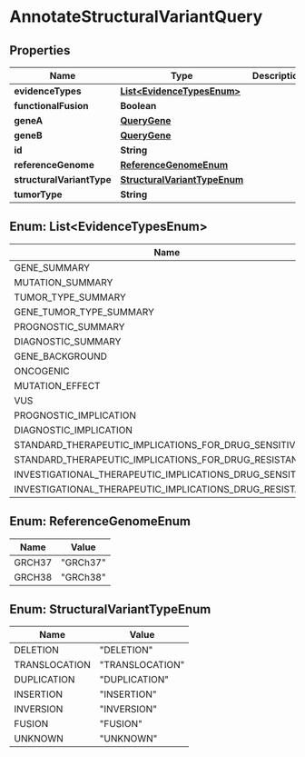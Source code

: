 

# AnnotateStructuralVariantQuery


## Properties

| Name | Type | Description | Notes |
|------------ | ------------- | ------------- | -------------|
|**evidenceTypes** | [**List&lt;EvidenceTypesEnum&gt;**](#List&lt;EvidenceTypesEnum&gt;) |  |  [optional] |
|**functionalFusion** | **Boolean** |  |  [optional] |
|**geneA** | [**QueryGene**](QueryGene.md) |  |  [optional] |
|**geneB** | [**QueryGene**](QueryGene.md) |  |  [optional] |
|**id** | **String** |  |  [optional] |
|**referenceGenome** | [**ReferenceGenomeEnum**](#ReferenceGenomeEnum) |  |  [optional] |
|**structuralVariantType** | [**StructuralVariantTypeEnum**](#StructuralVariantTypeEnum) |  |  [optional] |
|**tumorType** | **String** |  |  [optional] |



## Enum: List&lt;EvidenceTypesEnum&gt;

| Name | Value |
|---- | -----|
| GENE_SUMMARY | &quot;GENE_SUMMARY&quot; |
| MUTATION_SUMMARY | &quot;MUTATION_SUMMARY&quot; |
| TUMOR_TYPE_SUMMARY | &quot;TUMOR_TYPE_SUMMARY&quot; |
| GENE_TUMOR_TYPE_SUMMARY | &quot;GENE_TUMOR_TYPE_SUMMARY&quot; |
| PROGNOSTIC_SUMMARY | &quot;PROGNOSTIC_SUMMARY&quot; |
| DIAGNOSTIC_SUMMARY | &quot;DIAGNOSTIC_SUMMARY&quot; |
| GENE_BACKGROUND | &quot;GENE_BACKGROUND&quot; |
| ONCOGENIC | &quot;ONCOGENIC&quot; |
| MUTATION_EFFECT | &quot;MUTATION_EFFECT&quot; |
| VUS | &quot;VUS&quot; |
| PROGNOSTIC_IMPLICATION | &quot;PROGNOSTIC_IMPLICATION&quot; |
| DIAGNOSTIC_IMPLICATION | &quot;DIAGNOSTIC_IMPLICATION&quot; |
| STANDARD_THERAPEUTIC_IMPLICATIONS_FOR_DRUG_SENSITIVITY | &quot;STANDARD_THERAPEUTIC_IMPLICATIONS_FOR_DRUG_SENSITIVITY&quot; |
| STANDARD_THERAPEUTIC_IMPLICATIONS_FOR_DRUG_RESISTANCE | &quot;STANDARD_THERAPEUTIC_IMPLICATIONS_FOR_DRUG_RESISTANCE&quot; |
| INVESTIGATIONAL_THERAPEUTIC_IMPLICATIONS_DRUG_SENSITIVITY | &quot;INVESTIGATIONAL_THERAPEUTIC_IMPLICATIONS_DRUG_SENSITIVITY&quot; |
| INVESTIGATIONAL_THERAPEUTIC_IMPLICATIONS_DRUG_RESISTANCE | &quot;INVESTIGATIONAL_THERAPEUTIC_IMPLICATIONS_DRUG_RESISTANCE&quot; |



## Enum: ReferenceGenomeEnum

| Name | Value |
|---- | -----|
| GRCH37 | &quot;GRCh37&quot; |
| GRCH38 | &quot;GRCh38&quot; |



## Enum: StructuralVariantTypeEnum

| Name | Value |
|---- | -----|
| DELETION | &quot;DELETION&quot; |
| TRANSLOCATION | &quot;TRANSLOCATION&quot; |
| DUPLICATION | &quot;DUPLICATION&quot; |
| INSERTION | &quot;INSERTION&quot; |
| INVERSION | &quot;INVERSION&quot; |
| FUSION | &quot;FUSION&quot; |
| UNKNOWN | &quot;UNKNOWN&quot; |



